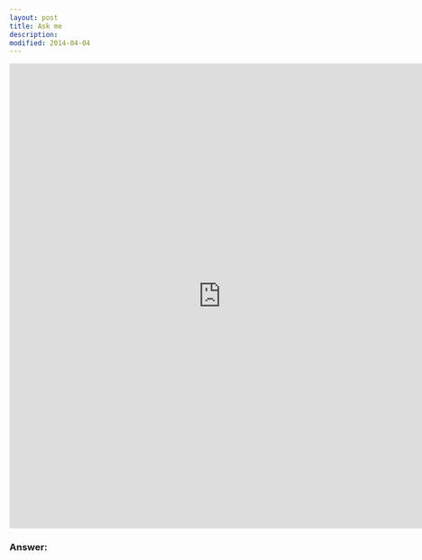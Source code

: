 ```yaml
---
layout: post
title: Ask me
description:
modified: 2014-04-04
---
```


<iframe src="https://docs.google.com/forms/d/1Gr2GJdu-qr9fh-9C_weGr5IbzexL_x8lXlzLgMLG59M/viewform?embedded=true" width="750" height="825" frameborder="0" marginheight="0" marginwidth="0">Loading...</iframe>
<h3>Answer:</h3>

<div class="fb-comments" data-href="https://www.facebook.com/photo.php?fbid=422228304617461" data-width="650" data-numposts="5" data-colorscheme="dark"></div>
